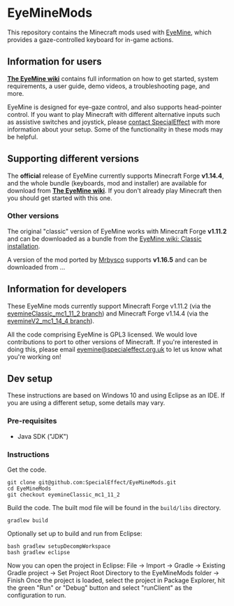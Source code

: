 # EyeMineMods
This repository contains the Minecraft mods used with [EyeMine](https://github.com/SpecialEffect/EyeMine), which provides a gaze-controlled keyboard for in-game actions.

## Information for users

[**The EyeMine wiki**](https://github.com/SpecialEffect/EyeMine/wiki) contains full information on how to get started, system requirements, a user guide, demo videos, a troubleshooting page, and more.

EyeMine is designed for eye-gaze control, and also supports head-pointer control. If you want to play Minecraft with different alternative inputs such as assistive switches and joystick, please [contact SpecialEffect](https://www.specialeffect.org.uk/contact) with more information about your setup. Some of the functionality in these mods may be helpful. 

## Supporting different versions
The **official** release of EyeMine currently supports Minecraft Forge **v1.14.4**, and the whole bundle (keyboards, mod and installer) are available for download from [**The EyeMine wiki**](https://github.com/SpecialEffect/EyeMine/wiki). If you don't already play Minecraft then you should get started with this one. 

### Other versions
The original "classic" version of EyeMine works with Minecraft Forge **v1.11.2** and can be downloaded as a bundle from the [EyeMine wiki: Classic installation](https://github.com/SpecialEffect/EyeMine/wiki/%5BClassic%5D-Installation).

A version of the mod ported by [Mrbysco](https://github.com/Mrbysco) supports **v1.16.5** and can be downloaded from ... 

## Information for developers

These EyeMine mods currently support Minecraft Forge v1.11.2 (via the [eyemineClassic_mc1_11_2 branch](https://github.com/SpecialEffect/EyeMineMods/tree/eyemineClassic_mc1_11_2)) and Minecraft Forge v1.14.4 (via the [eyemineV2_mc1_14_4 branch](https://github.com/SpecialEffect/EyeMineMods/tree/eyemineV2_mc1_14_4)).

All the code comprising EyeMine is GPL3 licensed. We would love contributions to port to other versions of Minecraft. If you're interested in doing this, please email eyemine@specialeffect.org.uk to let us know what you're working on!

## Dev setup
These instructions are based on Windows 10 and using Eclipse as an IDE. If you are using a different setup, some details may vary. 

### Pre-requisites
- Java SDK ("JDK")

### Instructions 
Get the code.
```
git clone git@github.com:SpecialEffect/EyeMineMods.git
cd EyeMineMods
git checkout eyemineClassic_mc1_11_2
```

Build the code. The built mod file will be found in the `build/libs` directory.
```
gradlew build
```

Optionally set up to build and run from Eclipse:
```
bash gradlew setupDecompWorkspace 
bash gradlew eclipse
```
Now you can open the project in Eclipse:
File -> Import -> Gradle -> Existing Gradle project -> Set Project Root Directory to the EyeMineMods folder -> Finish
Once the project is loaded, select the project in Package Explorer, hit the green "Run" or "Debug" button and select "runClient" as the configuration to run.

